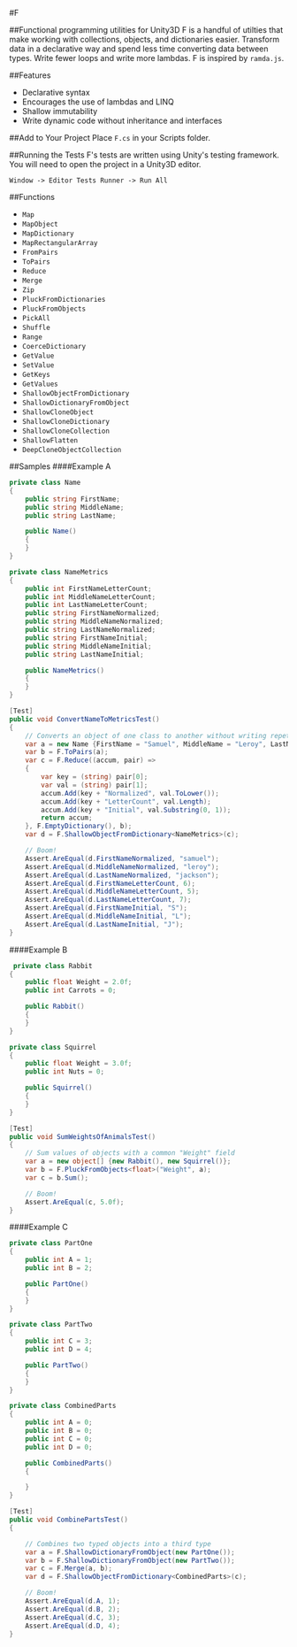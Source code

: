 #F

##Functional programming utilities for Unity3D
F is a handful of utilties that make working with collections, objects, and dictionaries easier. Transform data in a declarative way and spend less time converting data between types. Write fewer loops and write more lambdas. F is inspired by `ramda.js`.

##Features
- Declarative syntax
- Encourages the use of lambdas and LINQ
- Shallow immutability
- Write dynamic code without inheritance and interfaces

##Add to Your Project
Place `F.cs` in your Scripts folder.

##Running the Tests
F's tests are written using Unity's testing framework. You will need to open the project in a Unity3D editor.

`Window -> Editor Tests Runner -> Run All`

##Functions
- `Map`
- `MapObject`
- `MapDictionary`
- `MapRectangularArray`
- `FromPairs`
- `ToPairs`
- `Reduce`
- `Merge`
- `Zip`
- `PluckFromDictionaries`
- `PluckFromObjects`
- `PickAll`
- `Shuffle`
- `Range`
- `CoerceDictionary`
- `GetValue`
- `SetValue`
- `GetKeys`
- `GetValues`
- `ShallowObjectFromDictionary`
- `ShallowDictionaryFromObject`
- `ShallowCloneObject`
- `ShallowCloneDictionary`
- `ShallowCloneCollection`
- `ShallowFlatten`
- `DeepCloneObjectCollection`

##Samples
####Example A
```c#
private class Name
{
    public string FirstName;
    public string MiddleName;
    public string LastName;

    public Name()
    {
    }
}

private class NameMetrics
{
    public int FirstNameLetterCount;
    public int MiddleNameLetterCount;
    public int LastNameLetterCount;
    public string FirstNameNormalized;
    public string MiddleNameNormalized;
    public string LastNameNormalized;
    public string FirstNameInitial;
    public string MiddleNameInitial;
    public string LastNameInitial;

    public NameMetrics()
    {
    }
}

[Test]
public void ConvertNameToMetricsTest()
{
    // Converts an object of one class to another without writing repetitive code
    var a = new Name {FirstName = "Samuel", MiddleName = "Leroy", LastName = "Jackson"};
    var b = F.ToPairs(a);
    var c = F.Reduce((accum, pair) =>
    {
        var key = (string) pair[0];
        var val = (string) pair[1];
        accum.Add(key + "Normalized", val.ToLower());
        accum.Add(key + "LetterCount", val.Length);
        accum.Add(key + "Initial", val.Substring(0, 1));
        return accum;
    }, F.EmptyDictionary(), b);
    var d = F.ShallowObjectFromDictionary<NameMetrics>(c);

    // Boom!
    Assert.AreEqual(d.FirstNameNormalized, "samuel");
    Assert.AreEqual(d.MiddleNameNormalized, "leroy");
    Assert.AreEqual(d.LastNameNormalized, "jackson");
    Assert.AreEqual(d.FirstNameLetterCount, 6);
    Assert.AreEqual(d.MiddleNameLetterCount, 5);
    Assert.AreEqual(d.LastNameLetterCount, 7);
    Assert.AreEqual(d.FirstNameInitial, "S");
    Assert.AreEqual(d.MiddleNameInitial, "L");
    Assert.AreEqual(d.LastNameInitial, "J");
}

```

####Example B
```c#
 private class Rabbit
{
    public float Weight = 2.0f;
    public int Carrots = 0;

    public Rabbit()
    {
    }
}

private class Squirrel
{
    public float Weight = 3.0f;
    public int Nuts = 0;

    public Squirrel()
    {
    }
}

[Test]
public void SumWeightsOfAnimalsTest()
{
    // Sum values of objects with a common "Weight" field
    var a = new object[] {new Rabbit(), new Squirrel()};
    var b = F.PluckFromObjects<float>("Weight", a);
    var c = b.Sum();

    // Boom!
    Assert.AreEqual(c, 5.0f);
}

```

####Example C
```c#
private class PartOne
{
    public int A = 1;
    public int B = 2;

    public PartOne()
    {
    }
}

private class PartTwo   
{
    public int C = 3;
    public int D = 4;

    public PartTwo()
    {
    }
}

private class CombinedParts
{
    public int A = 0;
    public int B = 0;
    public int C = 0;
    public int D = 0;

    public CombinedParts()
    {

    }
}

[Test]
public void CombinePartsTest()
{

    // Combines two typed objects into a third type
    var a = F.ShallowDictionaryFromObject(new PartOne());
    var b = F.ShallowDictionaryFromObject(new PartTwo());
    var c = F.Merge(a, b);
    var d = F.ShallowObjectFromDictionary<CombinedParts>(c);

    // Boom!
    Assert.AreEqual(d.A, 1);
    Assert.AreEqual(d.B, 2);
    Assert.AreEqual(d.C, 3);
    Assert.AreEqual(d.D, 4);
}
```
